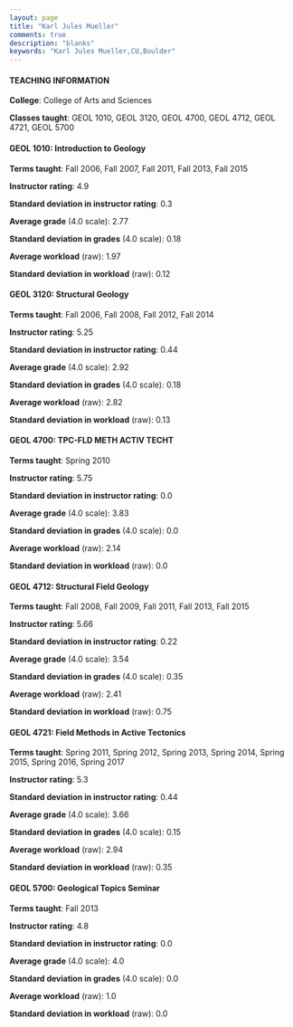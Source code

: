 ```yaml
---
layout: page
title: "Karl Jules Mueller" 
comments: true
description: "blanks"
keywords: "Karl Jules Mueller,CU,Boulder"
---
```

<head>
<script src="https://ajax.googleapis.com/ajax/libs/jquery/2.1.3/jquery.min.js"></script>
<script src="https://dl.dropboxusercontent.com/s/pc42nxpaw1ea4o9/highcharts.js?dl=0"></script>
<!-- <script src="../assets/js/highcharts.js"></script> -->
<style type="text/css">@font-face {
	font-family: "Bebas Neue";
	src: url(https://www.filehosting.org/file/details/544349/BebasNeue Regular.otf) format("opentype");
	}
	h1.Bebas { 
		font-family: "Bebas Neue", Verdana, Tahoma;
	}
</style>
</head>
	   
#### TEACHING INFORMATION

**College**: College of Arts and Sciences

**Classes taught**: GEOL 1010, GEOL 3120, GEOL 4700, GEOL 4712, GEOL 4721, GEOL 5700

#### GEOL 1010: Introduction to Geology

**Terms taught**: Fall 2006, Fall 2007, Fall 2011, Fall 2013, Fall 2015

**Instructor rating**: 4.9

**Standard deviation in instructor rating**: 0.3

**Average grade** (4.0 scale): 2.77

**Standard deviation in grades** (4.0 scale): 0.18

**Average workload** (raw): 1.97

**Standard deviation in workload** (raw): 0.12

#### GEOL 3120: Structural Geology

**Terms taught**: Fall 2006, Fall 2008, Fall 2012, Fall 2014

**Instructor rating**: 5.25

**Standard deviation in instructor rating**: 0.44

**Average grade** (4.0 scale): 2.92

**Standard deviation in grades** (4.0 scale): 0.18

**Average workload** (raw): 2.82

**Standard deviation in workload** (raw): 0.13

#### GEOL 4700: TPC-FLD METH ACTIV TECHT

**Terms taught**: Spring 2010

**Instructor rating**: 5.75

**Standard deviation in instructor rating**: 0.0

**Average grade** (4.0 scale): 3.83

**Standard deviation in grades** (4.0 scale): 0.0

**Average workload** (raw): 2.14

**Standard deviation in workload** (raw): 0.0

#### GEOL 4712: Structural Field Geology

**Terms taught**: Fall 2008, Fall 2009, Fall 2011, Fall 2013, Fall 2015

**Instructor rating**: 5.66

**Standard deviation in instructor rating**: 0.22

**Average grade** (4.0 scale): 3.54

**Standard deviation in grades** (4.0 scale): 0.35

**Average workload** (raw): 2.41

**Standard deviation in workload** (raw): 0.75

#### GEOL 4721: Field Methods in Active Tectonics

**Terms taught**: Spring 2011, Spring 2012, Spring 2013, Spring 2014, Spring 2015, Spring 2016, Spring 2017

**Instructor rating**: 5.3

**Standard deviation in instructor rating**: 0.44

**Average grade** (4.0 scale): 3.66

**Standard deviation in grades** (4.0 scale): 0.15

**Average workload** (raw): 2.94

**Standard deviation in workload** (raw): 0.35

#### GEOL 5700: Geological Topics Seminar

**Terms taught**: Fall 2013

**Instructor rating**: 4.8

**Standard deviation in instructor rating**: 0.0

**Average grade** (4.0 scale): 4.0

**Standard deviation in grades** (4.0 scale): 0.0

**Average workload** (raw): 1.0

**Standard deviation in workload** (raw): 0.0

